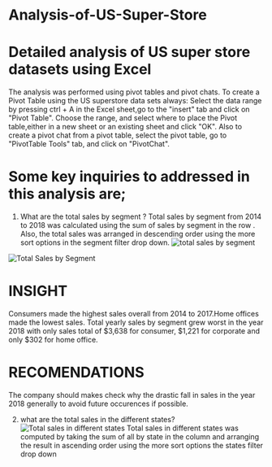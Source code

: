 # Analysis-of-US-Super-Store
# Detailed analysis of US super store datasets using Excel

The analysis was performed using pivot tables and pivot chats.
To create a Pivot Table using the US superstore data sets always:
Select the data range by pressing ctrl + A in the Excel sheet,go to the "insert" tab and click on "Pivot Table". Choose the range, and select where to place the Pivot table,either in a new sheet or an existing sheet and click "OK".
Also to create a pivot chat from a pivot table, select the pivot table, go to "PivotTable Tools" tab, and click on "PivotChat".

# Some key inquiries to addressed in this analysis are;

1. What are the total sales by segment ?
Total  sales by segment from 2014 to 2018 was calculated using the sum of sales by segment in the row . Also, the total sales was arranged in descending order using the more sort options in the segment filter drop down.
![total sales by segment](https://github.com/Narin0909/Analysis-of-US-Super-Store/assets/147630963/6c1e30bf-aeee-4329-82c3-36304a604d2a)

![Total Sales by Segment](https://github.com/Narin0909/Analysis-of-US-Super-Store/assets/147630963/e78b7cc9-f084-4893-a248-082869e33373)
# INSIGHT
Consumers made the highest sales overall from 2014 to 2017.Home offices made the lowest sales. Total yearly sales by segment grew worst in the year 2018 with only sales total of $3,638 for consumer, $1,221 for corporate and only $302 for home office.
# RECOMENDATIONS
The company should makes check why the drastic fall in sales in the year 2018 generally to avoid future occurences if possible.

2. what are the total sales  in the different states?
![Total sales in different states](https://github.com/Narin0909/Analysis-of-US-Super-Store/assets/147630963/0318d05e-03e5-4955-b99d-91a1dc2cc4d4)
Total sales in different states was computed by taking the sum of all by state in the column and arranging the result in ascending order using the more sort options the states filter drop down











